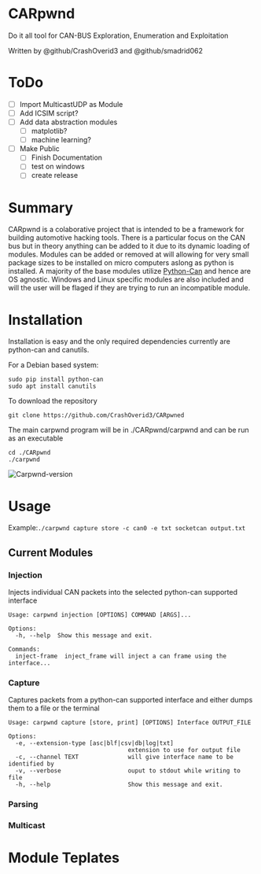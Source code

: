 # CARpwnd
Do it all tool for CAN-BUS Exploration, Enumeration and Exploitation

Written by @github/CrashOverid3 and @github/smadrid062
# ToDo
- [ ] Import MulticastUDP as Module
- [ ] Add ICSIM script?
- [ ] Add data abstraction modules
  - [ ] matplotlib?
  - [ ] machine learning?
- [ ] Make Public
  - [ ] Finish Documentation
  - [ ] test on windows
  - [ ] create release
# Summary
CARpwnd is a colaborative project that is intended to be a framework for building automotive hacking tools.  There is a particular focus on the CAN bus but in theory anything can be added to it due to its dynamic loading of modules.  Modules can be added or removed at will allowing for very small package sizes to be installed on micro computers aslong as python is installed.  A majority of the base modules utilize [Python-Can](https://github.com/hardbyte/python-can) and hence are OS agnostic.  Windows and Linux specific modules are also included and will the user will be flaged if they are trying to run an incompatible module.
# Installation
Installation is easy and the only required dependencies currently are python-can and canutils.

For a Debian based system:
```
sudo pip install python-can
sudo apt install canutils
```
To download the repository
```
git clone https://github.com/CrashOverid3/CARpwned
```
The main carpwnd program will be in ./CARpwnd/carpwnd and can be run as an executable
```
cd ./CARpwnd
./carpwnd
```
![Carpwnd-version](https://user-images.githubusercontent.com/119644383/220784241-162628a8-9e38-4042-86dc-818966a70add.png)

# Usage
Example:```./carpwnd capture store -c can0 -e txt socketcan output.txt```
## Current Modules
### Injection
Injects individual CAN packets into the selected python-can supported interface
```
Usage: carpwnd injection [OPTIONS] COMMAND [ARGS]...

Options:
  -h, --help  Show this message and exit.

Commands:
  inject-frame  inject_frame will inject a can frame using the interface...
```
### Capture
Captures packets from a python-can supported interface and either dumps them to a file or the terminal
```
Usage: carpwnd capture [store, print] [OPTIONS] Interface OUTPUT_FILE

Options:
  -e, --extension-type [asc|blf|csv|db|log|txt]
                                  extension to use for output file
  -c, --channel TEXT              will give interface name to be identified by
  -v, --verbose                   ouput to stdout while writing to file
  -h, --help                      Show this message and exit.
```
### Parsing
### Multicast

# Module Teplates
